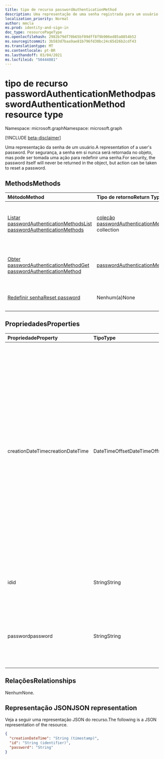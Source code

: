 ```yaml
---
title: tipo de recurso passwordAuthenticationMethod
description: Uma representação de uma senha registrada para um usuário.
localization_priority: Normal
author: mmcla
ms.prod: identity-and-sign-in
doc_type: resourcePageType
ms.openlocfilehash: 2982b79df70b65bf09dff8f9b906ed85a8854b52
ms.sourcegitcommit: 3b583d7baa9ae81b796fd30bc24c65d26b2cdf43
ms.translationtype: MT
ms.contentlocale: pt-BR
ms.lasthandoff: 03/04/2021
ms.locfileid: "50444081"
---
```

# <a name="passwordauthenticationmethod-resource-type"></a><span data-ttu-id="0b588-103">tipo de recurso passwordAuthenticationMethod</span><span class="sxs-lookup"><span data-stu-id="0b588-103">passwordAuthenticationMethod resource type</span></span>

<span data-ttu-id="0b588-104">Namespace: microsoft.graph</span><span class="sxs-lookup"><span data-stu-id="0b588-104">Namespace: microsoft.graph</span></span>

[!INCLUDE [beta-disclaimer](../../includes/beta-disclaimer.md)]

<span data-ttu-id="0b588-105">Uma representação da senha de um usuário.</span><span class="sxs-lookup"><span data-stu-id="0b588-105">A representation of a user's password.</span></span> <span data-ttu-id="0b588-106">Por segurança, a senha em si nunca será retornada no objeto, mas pode ser tomada uma ação para redefinir uma senha.</span><span class="sxs-lookup"><span data-stu-id="0b588-106">For security, the password itself will never be returned in the object, but action can be taken to reset a password.</span></span>

## <a name="methods"></a><span data-ttu-id="0b588-107">Methods</span><span class="sxs-lookup"><span data-stu-id="0b588-107">Methods</span></span>

| <span data-ttu-id="0b588-108">Método</span><span class="sxs-lookup"><span data-stu-id="0b588-108">Method</span></span>       | <span data-ttu-id="0b588-109">Tipo de retorno</span><span class="sxs-lookup"><span data-stu-id="0b588-109">Return Type</span></span> | <span data-ttu-id="0b588-110">Descrição</span><span class="sxs-lookup"><span data-stu-id="0b588-110">Description</span></span> |
|:-------------|:------------|:------------|
|[<span data-ttu-id="0b588-111">Listar passwordAuthenticationMethods</span><span class="sxs-lookup"><span data-stu-id="0b588-111">List passwordAuthenticationMethods</span></span>](../api/authentication-list-passwordmethods.md) | <span data-ttu-id="0b588-112">[coleção passwordAuthenticationMethod](passwordauthenticationmethod.md)</span><span class="sxs-lookup"><span data-stu-id="0b588-112">[passwordAuthenticationMethod](passwordauthenticationmethod.md) collection</span></span> | <span data-ttu-id="0b588-113">Leia as propriedades e as relações de todos os objetos **passwordAuthenticationMethod** deste usuário.</span><span class="sxs-lookup"><span data-stu-id="0b588-113">Read the properties and relationships of all of this user's **passwordAuthenticationMethod** objects.</span></span> |
|[<span data-ttu-id="0b588-114">Obter passwordAuthenticationMethod</span><span class="sxs-lookup"><span data-stu-id="0b588-114">Get passwordAuthenticationMethod</span></span>](../api/passwordauthenticationmethod-get.md) | [<span data-ttu-id="0b588-115">passwordAuthenticationMethod</span><span class="sxs-lookup"><span data-stu-id="0b588-115">passwordAuthenticationMethod</span></span>](passwordauthenticationmethod.md) | <span data-ttu-id="0b588-116">Leia as propriedades e as relações de um **objeto PasswordAuthenticationMethod.**</span><span class="sxs-lookup"><span data-stu-id="0b588-116">Read the properties and relationships of a **passwordAuthenticationMethod** object.</span></span> |
|[<span data-ttu-id="0b588-117">Redefinir senha</span><span class="sxs-lookup"><span data-stu-id="0b588-117">Reset password</span></span>](../api/passwordauthenticationmethod-resetpassword.md)|<span data-ttu-id="0b588-118">Nenhum(a)</span><span class="sxs-lookup"><span data-stu-id="0b588-118">None</span></span>|<span data-ttu-id="0b588-119">Redefinir a senha de um usuário na nuvem e, se sincronizado, no local.</span><span class="sxs-lookup"><span data-stu-id="0b588-119">Reset a user's password in the cloud and, if synced, on-premises.</span></span>|

## <a name="properties"></a><span data-ttu-id="0b588-120">Propriedades</span><span class="sxs-lookup"><span data-stu-id="0b588-120">Properties</span></span>

| <span data-ttu-id="0b588-121">Propriedade</span><span class="sxs-lookup"><span data-stu-id="0b588-121">Property</span></span>     | <span data-ttu-id="0b588-122">Tipo</span><span class="sxs-lookup"><span data-stu-id="0b588-122">Type</span></span>        | <span data-ttu-id="0b588-123">Descrição</span><span class="sxs-lookup"><span data-stu-id="0b588-123">Description</span></span> |
|:-------------|:------------|:------------|
|<span data-ttu-id="0b588-124">creationDateTime</span><span class="sxs-lookup"><span data-stu-id="0b588-124">creationDateTime</span></span>|<span data-ttu-id="0b588-125">DateTimeOffset</span><span class="sxs-lookup"><span data-stu-id="0b588-125">DateTimeOffset</span></span>|<span data-ttu-id="0b588-126">A data e a hora em que essa senha foi atualizada pela última vez.</span><span class="sxs-lookup"><span data-stu-id="0b588-126">The date and time when this password was last updated.</span></span> <span data-ttu-id="0b588-127">No momento, essa propriedade não está preenchida.</span><span class="sxs-lookup"><span data-stu-id="0b588-127">This property is currently not populated.</span></span> <span data-ttu-id="0b588-128">Somente leitura.</span><span class="sxs-lookup"><span data-stu-id="0b588-128">Read-only.</span></span> <span data-ttu-id="0b588-129">O tipo Timestamp representa informações de data e hora usando o formato ISO 8601 e está sempre no horário UTC.</span><span class="sxs-lookup"><span data-stu-id="0b588-129">The Timestamp type represents date and time information using ISO 8601 format and is always in UTC time.</span></span> <span data-ttu-id="0b588-130">Por exemplo, meia-noite em UTC no dia 1° de janeiro de 2014 teria esta aparência: `'2014-01-01T00:00:00Z'`</span><span class="sxs-lookup"><span data-stu-id="0b588-130">For example, midnight UTC on Jan 1, 2014 would look like this: `'2014-01-01T00:00:00Z'`</span></span>|
|<span data-ttu-id="0b588-131">id</span><span class="sxs-lookup"><span data-stu-id="0b588-131">id</span></span>|<span data-ttu-id="0b588-132">String</span><span class="sxs-lookup"><span data-stu-id="0b588-132">String</span></span>| <span data-ttu-id="0b588-133">O identificador dessa senha registrado para esse usuário.</span><span class="sxs-lookup"><span data-stu-id="0b588-133">The identifier of this password registered to this user.</span></span> <span data-ttu-id="0b588-134">Somente leitura.</span><span class="sxs-lookup"><span data-stu-id="0b588-134">Read-only.</span></span>|
|<span data-ttu-id="0b588-135">password</span><span class="sxs-lookup"><span data-stu-id="0b588-135">password</span></span>|<span data-ttu-id="0b588-136">String</span><span class="sxs-lookup"><span data-stu-id="0b588-136">String</span></span>|<span data-ttu-id="0b588-137">Para segurança, a senha sempre é retornada como nula de uma operação LIST ou GET.</span><span class="sxs-lookup"><span data-stu-id="0b588-137">For security, the password is always returned as null from a LIST or GET operation.</span></span>|

## <a name="relationships"></a><span data-ttu-id="0b588-138">Relações</span><span class="sxs-lookup"><span data-stu-id="0b588-138">Relationships</span></span>

<span data-ttu-id="0b588-139">Nenhum</span><span class="sxs-lookup"><span data-stu-id="0b588-139">None.</span></span>

## <a name="json-representation"></a><span data-ttu-id="0b588-140">Representação JSON</span><span class="sxs-lookup"><span data-stu-id="0b588-140">JSON representation</span></span>

<span data-ttu-id="0b588-141">Veja a seguir uma representação JSON do recurso.</span><span class="sxs-lookup"><span data-stu-id="0b588-141">The following is a JSON representation of the resource.</span></span>

<!-- {
  "blockType": "resource",
  "optionalProperties": [

  ],
  "@odata.type": "microsoft.graph.passwordAuthenticationMethod",
  "keyProperty": "id"
}-->

```json
{
  "creationDateTime": "String (timestamp)",
  "id": "String (identifier)",
  "password": "String"
}
```

<!-- uuid: 16cd6b66-4b1a-43a1-adaf-3a886856ed98
2019-02-04 14:57:30 UTC -->
<!-- {
  "type": "#page.annotation",
  "description": "passwordAuthenticationMethod resource",
  "keywords": "",
  "section": "documentation",
  "tocPath": ""
}-->


